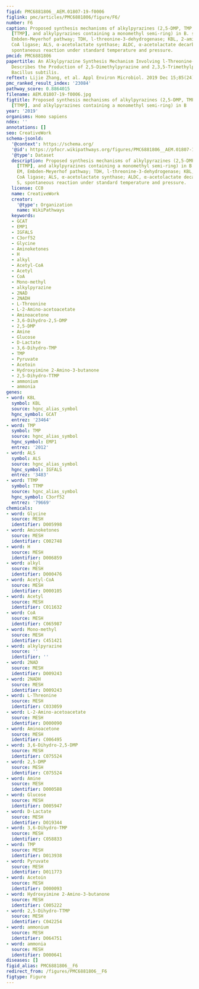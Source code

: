 ```yaml
---
figid: PMC6881806__AEM.01807-19-f0006
figlink: pmc/articles/PMC6881806/figure/F6/
number: F6
caption: Proposed synthesis mechanisms of alkylpyrazines (2,5-DMP, TMP, 2,3,5,6-tetramethylpyrazine
  [TTMP], and alkylpyrazines containing a monomethyl semi-ring) in B. subtilis. EM,
  Embden-Meyerhof pathway; TDH, l-threonine-3-dehydrogenase; KBL, 2-amino-3-ketobutyrate
  CoA ligase; ALS, α-acetolactate synthase; ALDC, α-acetolactate decarboxylase; S,
  spontaneous reaction under standard temperature and pressure.
pmcid: PMC6881806
papertitle: An Alkylpyrazine Synthesis Mechanism Involving l-Threonine-3-Dehydrogenase
  Describes the Production of 2,5-Dimethylpyrazine and 2,3,5-Trimethylpyrazine by
  Bacillus subtilis.
reftext: Lijie Zhang, et al. Appl Environ Microbiol. 2019 Dec 15;85(24):e01807-19.
pmc_ranked_result_index: '23084'
pathway_score: 0.8864015
filename: AEM.01807-19-f0006.jpg
figtitle: Proposed synthesis mechanisms of alkylpyrazines (2,5-DMP, TMP, 2,3,5,6-tetramethylpyrazine
  [TTMP], and alkylpyrazines containing a monomethyl semi-ring) in B
year: '2019'
organisms: Homo sapiens
ndex: ''
annotations: []
seo: CreativeWork
schema-jsonld:
  '@context': https://schema.org/
  '@id': https://pfocr.wikipathways.org/figures/PMC6881806__AEM.01807-19-f0006.html
  '@type': Dataset
  description: Proposed synthesis mechanisms of alkylpyrazines (2,5-DMP, TMP, 2,3,5,6-tetramethylpyrazine
    [TTMP], and alkylpyrazines containing a monomethyl semi-ring) in B. subtilis.
    EM, Embden-Meyerhof pathway; TDH, l-threonine-3-dehydrogenase; KBL, 2-amino-3-ketobutyrate
    CoA ligase; ALS, α-acetolactate synthase; ALDC, α-acetolactate decarboxylase;
    S, spontaneous reaction under standard temperature and pressure.
  license: CC0
  name: CreativeWork
  creator:
    '@type': Organization
    name: WikiPathways
  keywords:
  - GCAT
  - EMP1
  - IGFALS
  - C3orf52
  - Glycine
  - Aminoketones
  - H
  - alkyl
  - Acetyl-CoA
  - Acetyl
  - CoA
  - Mono-methyl
  - alkylpyrazine
  - 2NAD
  - 2NADH
  - L-Threonine
  - L-2-Amino-acetoacetate
  - Aminoacetone
  - 3,6-Dihydro-2,5-DMP
  - 2,5-DMP
  - Amine
  - Glucose
  - D-Lactate
  - 3,6-Dihydro-TMP
  - TMP
  - Pyruvate
  - Acetoin
  - Hydroxyimine 2-Amino-3-butanone
  - 2,5-Dihydro-TTMP
  - ammonium
  - ammonia
genes:
- word: KBL
  symbol: KBL
  source: hgnc_alias_symbol
  hgnc_symbol: GCAT
  entrez: '23464'
- word: TMP
  symbol: TMP
  source: hgnc_alias_symbol
  hgnc_symbol: EMP1
  entrez: '2012'
- word: ALS
  symbol: ALS
  source: hgnc_alias_symbol
  hgnc_symbol: IGFALS
  entrez: '3483'
- word: TTMP
  symbol: TTMP
  source: hgnc_alias_symbol
  hgnc_symbol: C3orf52
  entrez: '79669'
chemicals:
- word: Glycine
  source: MESH
  identifier: D005998
- word: Aminoketones
  source: MESH
  identifier: C002748
- word: H
  source: MESH
  identifier: D006859
- word: alkyl
  source: MESH
  identifier: D000476
- word: Acetyl-CoA
  source: MESH
  identifier: D000105
- word: Acetyl
  source: MESH
  identifier: C011632
- word: CoA
  source: MESH
  identifier: C065987
- word: Mono-methyl
  source: MESH
  identifier: C451421
- word: alkylpyrazine
  source: ''
  identifier: ''
- word: 2NAD
  source: MESH
  identifier: D009243
- word: 2NADH
  source: MESH
  identifier: D009243
- word: L-Threonine
  source: MESH
  identifier: C033059
- word: L-2-Amino-acetoacetate
  source: MESH
  identifier: D000090
- word: Aminoacetone
  source: MESH
  identifier: C006495
- word: 3,6-Dihydro-2,5-DMP
  source: MESH
  identifier: C075524
- word: 2,5-DMP
  source: MESH
  identifier: C075524
- word: Amine
  source: MESH
  identifier: D000588
- word: Glucose
  source: MESH
  identifier: D005947
- word: D-Lactate
  source: MESH
  identifier: D019344
- word: 3,6-Dihydro-TMP
  source: MESH
  identifier: C058833
- word: TMP
  source: MESH
  identifier: D013938
- word: Pyruvate
  source: MESH
  identifier: D011773
- word: Acetoin
  source: MESH
  identifier: D000093
- word: Hydroxyimine 2-Amino-3-butanone
  source: MESH
  identifier: C005222
- word: 2,5-Dihydro-TTMP
  source: MESH
  identifier: C042254
- word: ammonium
  source: MESH
  identifier: D064751
- word: ammonia
  source: MESH
  identifier: D000641
diseases: []
figid_alias: PMC6881806__F6
redirect_from: /figures/PMC6881806__F6
figtype: Figure
---
```

